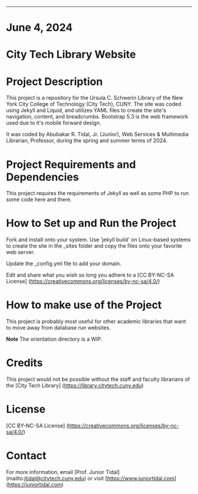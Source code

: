 ---
# June 4, 2024

# City Tech Library Website

# Project Description
This project is a repository for the Ursula C. Schwerin Library of the New York City College of Technology (City Tech), CUNY. 
The site was coded using Jekyll and Liquid, and utilizes YAML files to create the site's navigation, content, and breadcrumbs. Bootstrap 5.3 is the web framework used due to it's mobile forward design. 

It was coded by Abubakar R. Tidal, Jr. (Junior), Web Services & Multimedia Librarian, Professor, during the spring and summer terms of 2024. 

# Project Requirements and Dependencies
This project requires the requirements of Jekyll as well as some PHP to run some code here and there.

# How to Set up and Run the Project
Fork and install onto your system. Use 'jekyll build' on Linux-based systems to create the site in the _sites folder and copy the files onto your favorite web server. 

Update the _config.yml file to add your domain.

Edit and share what you wish so long you adhere to a [CC BY-NC-SA License] (https://creativecommons.org/licenses/by-nc-sa/4.0/)

# How to make use of the Project 
This project is probably most useful for other academic libraries that want to move away from database run websites. 

**Note**
The orientation directory is a WIP. 

# Credits
This project would not be possible without the staff and faculty librarians of the [City Tech Library] (https://library.citytech.cuny.edu)

# License
[CC BY-NC-SA License] (https://creativecommons.org/licenses/by-nc-sa/4.0/)

# Contact
For more information, email [Prof. Junior Tidal] (mailto:jtidal@citytech.cuny.edu) or visit [https://www.juniortidal.com] (https://juniortidal.com)
